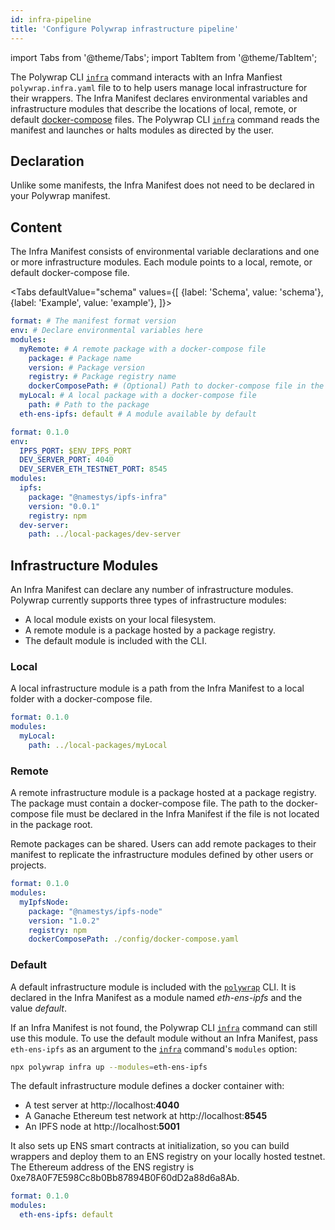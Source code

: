 ```yaml
---
id: infra-pipeline
title: 'Configure Polywrap infrastructure pipeline'
---
```


import Tabs from '@theme/Tabs';
import TabItem from '@theme/TabItem';

The Polywrap CLI [`infra`](../../reference/cli/commands/deploy) command interacts with an Infra Manfiest 
`polywrap.infra.yaml` file to to help users manage local infrastructure for their wrappers.
The Infra Manifest declares environmental variables and infrastructure modules that describe the locations of 
local, remote, or default [docker-compose](https://docs.docker.com/compose/compose-file/) files. 
The Polywrap CLI [`infra`](../../reference/cli/commands/deploy) command reads the manifest and launches or halts
modules as directed by the user.

## Declaration

Unlike some manifests, the Infra Manifest does not need to be declared in your Polywrap manifest.

## Content

The Infra Manifest consists of environmental variable declarations and one or more infrastructure modules. 
Each module points to a local, remote, or default docker-compose file.

<Tabs
defaultValue="schema"
values={[
{label: 'Schema', value: 'schema'},
{label: 'Example', value: 'example'},
]}>
<TabItem value="schema">

```yaml
format: # The manifest format version
env: # Declare environmental variables here
modules:
  myRemote: # A remote package with a docker-compose file
    package: # Package name
    version: # Package version
    registry: # Package registry name
    dockerComposePath: # (Optional) Path to docker-compose file in the package directory
  myLocal: # A local package with a docker-compose file
    path: # Path to the package
  eth-ens-ipfs: default # A module available by default
```

</TabItem>
<TabItem value="example">

```yaml
format: 0.1.0
env:
  IPFS_PORT: $ENV_IPFS_PORT
  DEV_SERVER_PORT: 4040
  DEV_SERVER_ETH_TESTNET_PORT: 8545
modules:
  ipfs:
    package: "@namestys/ipfs-infra"
    version: "0.0.1"
    registry: npm
  dev-server:
    path: ../local-packages/dev-server
```
</TabItem>
</Tabs>

## Infrastructure Modules

An Infra Manifest can declare any number of infrastructure modules. 
Polywrap currently supports three types of infrastructure modules: 
- A local module exists on your local filesystem.
- A remote module is a package hosted by a package registry.
- The default module is included with the CLI.

### Local

A local infrastructure module is a path from the Infra Manifest to a local folder with a docker-compose file.

```yaml title="Example: local module configuration"
format: 0.1.0
modules:
  myLocal:
    path: ../local-packages/myLocal
```

### Remote

A remote infrastructure module is a package hosted at a package registry. 
The package must contain a docker-compose file. 
The path to the docker-compose file must be declared in the Infra Manifest if the file is not located in the package root.

Remote packages can be shared. 
Users can add remote packages to their manifest to replicate the infrastructure modules defined by other users or projects.

```yaml title="Example: remote module configuration"
format: 0.1.0
modules:
  myIpfsNode:
    package: "@namestys/ipfs-node"
    version: "1.0.2"
    registry: npm
    dockerComposePath: ./config/docker-compose.yaml
```

### Default

A default infrastructure module is included with the [`polywrap`](../polywrap-cli) CLI. 
It is declared in the Infra Manifest as a module named *eth-ens-ipfs* and the value *default*.

If an Infra Manifest is not found, the Polywrap CLI [`infra`](../../reference/cli/commands/deploy) command can still use
this module. 
To use the default module without an Infra Manifest, pass `eth-ens-ipfs` as an argument to the [`infra`](../../reference/cli/commands/deploy) command's `modules` option:

```bash
npx polywrap infra up --modules=eth-ens-ipfs
```

The default infrastructure module defines a docker container with:
- A test server at http://localhost:**4040**
- A Ganache Ethereum test network at http://localhost:**8545**
- An IPFS node at http://localhost:**5001**

It also sets up ENS smart contracts at initialization, so you can build wrappers and deploy them to an ENS registry 
on your locally hosted testnet. The Ethereum address of the ENS registry is 0xe78A0F7E598Cc8b0Bb87894B0F60dD2a88d6a8Ab.

```yaml title="Example: local module configuration"
format: 0.1.0
modules:
  eth-ens-ipfs: default
```